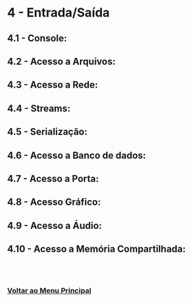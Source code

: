 # 4 - Entrada/Saída

## 4.1 - Console:

## 4.2 - Acesso a Arquivos:

## 4.3 - Acesso a Rede:

## 4.4 - Streams:

## 4.5 - Serialização:

## 4.6 - Acesso a Banco de dados:

## 4.7 - Acesso a Porta:

## 4.8 - Acesso Gráfico:

## 4.9 - Acesso a Áudio:

## 4.10 - Acesso a Memória Compartilhada:


<br><br>

### [Voltar ao Menu Principal](../README.md)